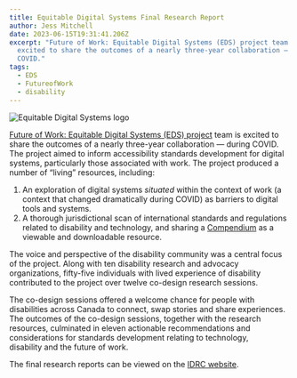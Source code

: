 ```yaml
---
title: Equitable Digital Systems Final Research Report
author: Jess Mitchell
date: 2023-06-15T19:31:41.206Z
excerpt: "Future of Work: Equitable Digital Systems (EDS) project team is
  excited to share the outcomes of a nearly three-year collaboration — during
  COVID."
tags:
  - EDS
  - FutureofWork
  - disability
---
```

![Equitable Digital Systems logo](/uploads/eds-colored-03.png)

[Future of Work: Equitable Digital Systems (EDS) project](https://idrc.ocadu.ca/projects/future-of-work-equitable-digital-systems/) team is excited to share the outcomes of a nearly three-year collaboration — during COVID. The project aimed to inform accessibility standards development for digital systems, particularly those associated with work. The project produced a number of “living” resources, including:

1. An exploration of digital systems *situated* within the context of work (a context that changed dramatically during COVID) as barriers to digital tools and systems. 
2. A thorough jurisdictional scan of international standards and regulations related to disability and technology, and sharing a [Compendium](https://airtable.com/shrXY0H5jiOFTS74B) as a viewable and downloadable resource.

The voice and perspective of the disability community was a central focus of the project. Along with ten disability research and advocacy organizations, fifty-five individuals with lived experience of disability contributed to the project over twelve co-design research sessions.

The co-design sessions offered a welcome chance for people with disabilities across Canada to connect, swap stories and share experiences. The outcomes of the co-design sessions, together with the research resources, culminated in eleven actionable recommendations and considerations for standards development relating to technology, disability and the future of work.

The final research reports can be viewed on the [IDRC website](https://idrc.ocadu.ca/projects/future-of-work-equitable-digital-systems/).